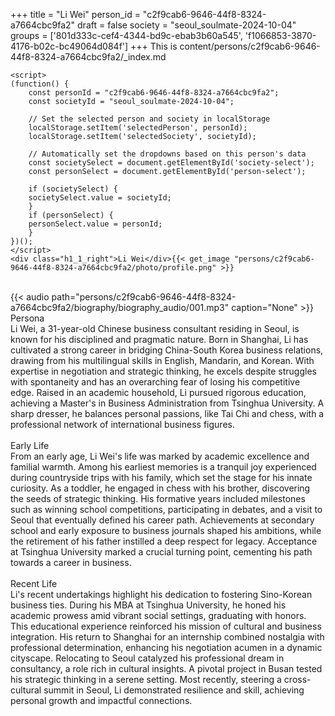 +++
title = "Li Wei"
person_id = "c2f9cab6-9646-44f8-8324-a7664cbc9fa2"
draft = false
society = "seoul_soulmate-2024-10-04"
groups = ['801d333c-cef4-4344-bd9c-ebab3b60a545', 'f1066853-3870-4176-b02c-bc49064d084f']
+++
This is content/persons/c2f9cab6-9646-44f8-8324-a7664cbc9fa2/_index.md


    <script>
    (function() {
        const personId = "c2f9cab6-9646-44f8-8324-a7664cbc9fa2";
        const societyId = "seoul_soulmate-2024-10-04";

        // Set the selected person and society in localStorage
        localStorage.setItem('selectedPerson', personId);
        localStorage.setItem('selectedSociety', societyId);

        // Automatically set the dropdowns based on this person's data
        const societySelect = document.getElementById('society-select');
        const personSelect = document.getElementById('person-select');

        if (societySelect) {
        societySelect.value = societyId;
        }
        if (personSelect) {
        personSelect.value = personId;
        }
    })();
    </script>
    <div class="h1_1_right">Li Wei</div>{{< get_image "persons/c2f9cab6-9646-44f8-8324-a7664cbc9fa2/photo/profile.png" >}}
<br>
{{< audio
    path="persons/c2f9cab6-9646-44f8-8324-a7664cbc9fa2/biography/biography_audio/001.mp3" 
    caption="None"
>}}
<br>
<div class="h2">Persona</div><div class="plain">Li Wei, a 31-year-old Chinese business consultant residing in Seoul, is known for his disciplined and pragmatic nature. Born in Shanghai, Li has cultivated a strong career in bridging China-South Korea business relations, drawing from his multilingual skills in English, Mandarin, and Korean. With expertise in negotiation and strategic thinking, he excels despite struggles with spontaneity and has an overarching fear of losing his competitive edge. Raised in an academic household, Li pursued rigorous education, achieving a Master's in Business Administration from Tsinghua University. A sharp dresser, he balances personal passions, like Tai Chi and chess, with a professional network of international business figures.</div><br>
<div class="h2">Early Life</div><div class="plain">From an early age, Li Wei's life was marked by academic excellence and familial warmth. Among his earliest memories is a tranquil joy experienced during countryside trips with his family, which set the stage for his innate curiosity. As a toddler, he engaged in chess with his brother, discovering the seeds of strategic thinking. His formative years included milestones such as winning school competitions, participating in debates, and a visit to Seoul that eventually defined his career path. Achievements at secondary school and early exposure to business journals shaped his ambitions, while the retirement of his father instilled a deep respect for legacy. Acceptance at Tsinghua University marked a crucial turning point, cementing his path towards a career in business.</div><br>
<div class="h2">Recent Life</div><div class="plain">Li's recent undertakings highlight his dedication to fostering Sino-Korean business ties. During his MBA at Tsinghua University, he honed his academic prowess amid vibrant social settings, graduating with honors. This educational experience reinforced his mission of cultural and business integration. His return to Shanghai for an internship combined nostalgia with professional determination, enhancing his negotiation acumen in a dynamic cityscape. Relocating to Seoul catalyzed his professional dream in consultancy, a role rich in cultural insights. A pivotal project in Busan tested his strategic thinking in a serene setting. Most recently, steering a cross-cultural summit in Seoul, Li demonstrated resilience and skill, achieving personal growth and impactful connections.</div><br>
